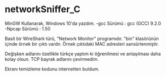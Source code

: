 # networkSniffer_C

MinGW Kullanarak, Windows 10'da yazdım.
  -gcc Sürümü : gcc (GCC) 9.2.0
  -Npcap Sürümü : 1.50

Basit bir WireShark türü, "Network Monitor" programıdır. "bin" klasörünün içinde örnek bir çıktı vardır. Örnek çıktıdaki MAC adresleri sansürlenmiştir.

Değişken adlarını özellikle türkçe yaptım ki öğrenilmesi ve anlaşılması daha kolay olsun. TCP bayrak adlarını çevirmedim.

Ekranı temizleme kodunu internetten buldum.
